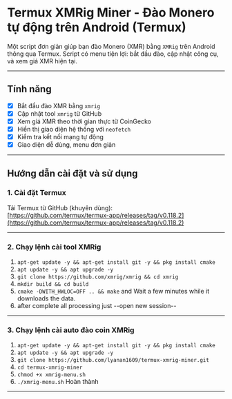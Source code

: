 # Termux XMRig Miner - Đào Monero tự động trên Android (Termux)

Một script đơn giản giúp bạn đào Monero (XMR) bằng `XMRig` trên Android thông qua Termux. Script có menu tiện lợi: bắt đầu đào, cập nhật công cụ, và xem giá XMR hiện tại.

---

## Tính năng

- [x] Bắt đầu đào XMR bằng `xmrig`
- [x] Cập nhật tool `xmrig` từ GitHub
- [x] Xem giá XMR theo thời gian thực từ CoinGecko
- [x] Hiển thị giao diện hệ thống với `neofetch`
- [x] Kiểm tra kết nối mạng tự động
- [x] Giao diện dễ dùng, menu đơn giản

---

## Hướng dẫn cài đặt và sử dụng

### 1. Cài đặt Termux
Tải Termux từ GitHub (khuyên dùng):  
[https://github.com/termux/termux-app/releases/tag/v0.118.2](https://github.com/termux/termux-app/releases/tag/v0.118.2)

---

### 2. Chạy lệnh cài tool XMRig

1. `apt-get update -y && apt-get install git -y && pkg install cmake`
2. `apt update -y && apt upgrade -y`
3. `git clone https://github.com/xmrig/xmrig && cd xmrig`
4. `mkdir build && cd build`
5. `cmake -DWITH_HWLOC=OFF .. && make` and Wait a few minutes while it downloads the data.
6. after complete all processing just --open new session--

---

### 3. Chạy lệnh cài auto đào coin XMRig
1. `apt-get update -y && apt-get install git -y && pkg install cmake`
2. `apt update -y && apt upgrade -y`
3. `git clone https://github.com/lyanan1609/termux-xmrig-miner.git`
5. `cd termux-xmrig-miner`
6. `chmod +x xmrig-menu.sh`
7. `./xmrig-menu.sh`
Hoàn thành

---

